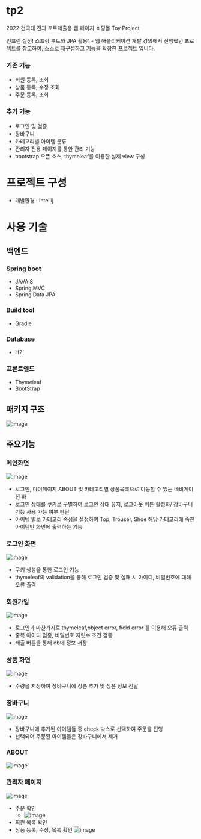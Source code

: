 # tp2
2022 건국대 전과 포트제출용 웹 페이지 쇼핑몰 Toy Project

인프런 실전! 스프링 부트와 JPA 활용1 - 웹 애플리케이션 개발 강의에서 진행했던 프로젝트를 참고하여, 스스로 재구성하고 기능을 확장한 프로젝트 입니다.

### 기존 기능 
 - 회원 등록, 조회
 - 상품 등록, 수정 조회
 - 주문 등록, 조회

### 추가 기능
 - 로그인 및 검증
 - 장바구니
 - 카테고리별 아이템 분류
 - 관리자 전용 페이지를 통한 관리 기능
 - bootstrap 오픈 소스, thymeleaf를 이용한 실제 view 구성

# 프로젝트 구성 
*  개발환경 : Intellij
# 사용 기술
## 백엔드
### Spring boot
* JAVA 8
* Spring MVC
* Spring Data JPA


### Build tool
* Gradle
### Database
* H2

### 프론트엔드
* Thymeleaf
* BootStrap

## 패키지 구조
![image](https://user-images.githubusercontent.com/89298874/149379187-9f0205c8-409b-424a-8e41-3f088084a0cc.png)


## 주요기능
### 메인화면
![image](https://user-images.githubusercontent.com/89298874/149173226-7f3a1e3b-67a3-4c2b-a82b-5f6a3dfd3823.png)
* 로그인, 마이페이지 ABOUT 및 카테고리별 상품목록으로 이동할 수 있는 네비게이션 바
* 로그인 상태를 쿠키로 구별하여 로그인 상태 유지, 로그아웃 버튼 활성화/ 장바구니 기능 사용 가능 여부 판단
* 아이템 별로 카테고리 속성을 설정하여 Top, Trouser, Shoe 해당 카테고리에 속한 아이템만 화면에 출력하는 기능
### 로그인 화면
![image](https://user-images.githubusercontent.com/89298874/149172043-754be3b7-425c-4337-9db2-e414f83547e1.png)
* 쿠키 생성을 통한 로그인 기능
* thymeleaf의 validation을 통해 로그인 검증 및 실패 시 아이디, 비밀번호에 대해 오류 출력

### 회원가입
![image](https://user-images.githubusercontent.com/89298874/149177218-6118e911-f044-4b29-bc6d-fd51a8e654e9.png)
* 로그인과 마찬가지로 thymeleaf,object error, field error 를 이용해 오류 출력
* 중복 아이디 검증, 비밀번호 자릿수 조건 검증
* 제출 버튼을 통해 db에 정보 저장
### 상품 화면
![image](https://user-images.githubusercontent.com/89298874/149172550-9b858bcc-fcf4-4e56-adb5-ea1222bc9e56.png)
* 수량을 지정하여 장바구니에 상품 추가 및 상품 정보 전달
### 장바구니
![image](https://user-images.githubusercontent.com/89298874/149172276-120adb9a-d3fd-4842-8b95-43f4cd526627.png)
* 장바구니에 추가된 아이템들 중 check 박스로 선택하여 주문을 진행
* 선택되어 주문된 아이템들은 장바구니에서 제거
### ABOUT
![image](https://user-images.githubusercontent.com/89298874/149172886-6680fbe5-4be1-4982-8cea-afb48b592af8.png)

### 관리자 페이지
![image](https://user-images.githubusercontent.com/89298874/149176030-85b6577f-be01-45c2-98ce-a6bc28a389d3.png)
* 주문 확인
  * ![image](https://user-images.githubusercontent.com/89298874/149178112-831c1a91-e715-420e-9ea9-7a42bb140071.png)
* 회원 목록 확인
* 상품 등록, 수정, 목록 확인
![image](https://user-images.githubusercontent.com/89298874/149178253-2e3ebf0e-cb9b-4490-9cf2-f4c3a1c92f62.png)



